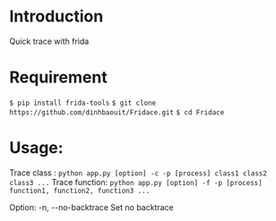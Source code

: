 # Introduction

Quick trace with frida

# Requirement

```$ pip install frida-tools```
```$ git clone https://github.com/dinhbaouit/Fridace.git```
```$ cd Fridace```

# Usage: 
Trace class   : ```python app.py [option] -c -p [process] class1 class2 class3 ...```
Trace function: ```python app.py [option] -f -p [process] function1, function2, function3 ...```

Option:
	-n,    --no-backtrace      Set no backtrace

